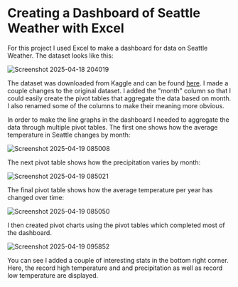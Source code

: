 # Creating a Dashboard of Seattle Weather with Excel
 For this project I used Excel to make a dashboard for data on Seattle Weather. The dataset looks like this:
 
![Screenshot 2025-04-18 204019](https://github.com/user-attachments/assets/248b3d9c-8e58-44d6-ab42-c57f66418118)

The dataset was downloaded from Kaggle and can be found [here](https://www.kaggle.com/datasets/mahdiehhajian/seattle-weather). I made a couple changes to the original dataset. I added the "month" column so that I could easily create the pivot tables that aggregate the data based on month. I also renamed some of the columns to make their meaning more obvious. 


In order to make the line graphs in the dashboard I needed to aggregate the data through multiple pivot tables. The first one shows how the average temperature in Seattle changes by month:

![Screenshot 2025-04-19 085008](https://github.com/user-attachments/assets/49a6472a-7880-4c4a-b01d-3341db815ac0)


The next pivot table shows how the precipitation varies by month:

![Screenshot 2025-04-19 085021](https://github.com/user-attachments/assets/221b7e07-9d91-48ce-b6f6-047243fc38c0)


The final pivot table shows how the average temperature per year has changed over time:

![Screenshot 2025-04-19 085050](https://github.com/user-attachments/assets/ee8b3d56-c91d-403d-8c27-8a0d644e5c5d)


I then created pivot charts using the pivot tables which completed most of the dashboard.

![Screenshot 2025-04-19 095852](https://github.com/user-attachments/assets/61a61301-72d9-452b-8d77-5582693c0519)


You can see I added a couple of interesting stats in the bottom right corner. Here, the record high temperature and and precipitation as well as record low temperature are displayed. 






